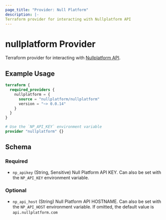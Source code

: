 ```yaml
---
page_title: "Provider: Null Platform"
description: |-
Terraform provider for interacting with Nullplatform API
---
```


# nullplatform Provider

Terraform provider for interacting with [Nullplatform API](https://docs.nullplatform.com/api/getting-started).

## Example Usage

```terraform
terraform {
  required_providers {
    nullplatform = {
      source = "nullplatform/nullplatform"
      version = "~> 0.0.14"
    }
  }
}

# Use the `NP_API_KEY` environment variable
provider "nullplatform" {}
```

<!-- schema generated by tfplugindocs -->
## Schema

### Required

- `np_apikey` (String, Sensitive) Null Platform API KEY. Can also be set with the `NP_API_KEY` environment variable.

### Optional

- `np_api_host` (String) Null Platform API HOSTNAME. Can also be set with the `NP_API_HOST` environment variable. If omitted, the default value is `api.nullplatform.com`
